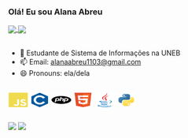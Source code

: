 ### Olá! Eu sou Alana Abreu

<div>
<a href="https://github.com/n1nh4/github-readme-stats">
  <img height=180 align="center" src="https://github-readme-stats.vercel.app/api?username=n1nh4&theme=radical" />
</a>
<a href="https://github.com/n1nh4/convoychat">
  <img height=180 align="center" src="https://github-readme-stats.vercel.app/api/top-langs?username=n1nh4&layout=compact&theme=radical&langs_count=8&card_width=320" />
</a>
</div><br>

- 🌱 Estudante de Sistema de Informações na UNEB
- 📫 Email: alanaabreu1103@gmail.com
- 😄 Pronouns: ela/dela


<div style="display: inline_block"><br>
  <img align="center" alt="Js" height="30" width="40" src="https://raw.githubusercontent.com/devicons/devicon/master/icons/javascript/javascript-plain.svg">
  <img align="center" alt="C" height="30" width="40" src="https://raw.githubusercontent.com/devicons/devicon/master/icons/c/c-plain.svg">
  <img align="center" alt="PHP" height="30" width="40" src="https://raw.githubusercontent.com/devicons/devicon/master/icons/php/php-plain.svg">
  <img align="center" alt="HTML" height="30" width="40" src="https://raw.githubusercontent.com/devicons/devicon/master/icons/html5/html5-original.svg">
  <img align="center" alt="JAVA" height="30" width="40" src="https://raw.githubusercontent.com/devicons/devicon/master/icons/java/java-original.svg">
  <img align="center" alt="Python" height="30" width="40" src="https://raw.githubusercontent.com/devicons/devicon/master/icons/python/python-original.svg">
</div>

 
  ##
 
<div> 
  <a href="https://instagram.com/alana__abreu" target="_blank"><img src="https://img.shields.io/badge/-Instagram-%23E4405F?style=for-the-badge&logo=instagram&logoColor=white" target="_blank"></a>
  <a href = "mailto:alanaabreu1103@gmail.com"><img src="https://img.shields.io/badge/-Gmail-%23333?style=for-the-badge&logo=gmail&logoColor=white" target="_blank"></a>
</a> 
</div>

